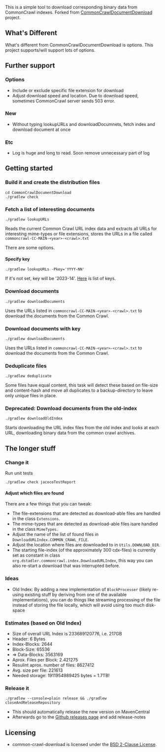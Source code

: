 
This is a simple tool to download corresponding binary data from CommonCrawl indexes. Forked from [CommonCrawlDocumentDownload](https://github.com/centic9/CommonCrawlDocumentDownload) project.

## What's Different
What's different from CommonCrawlDocumentDownload is options. This project supports/will support lots of options.

## Further support
### Options
- Include or exclude specific file extension for download
- Adjust download speed and location. Due to download speed, sometimes CommonCrawl server sends 503 error. 

### New
- Without typing lookupURLs and downloadDocumnets, fetch index and download document at once

### Etc
- Log is huge and long to read. Soon remove unnecessary part of log

## Getting started

### Build it and create the distribution files

    cd CommonCrawlDocumentDownload
    ./gradlew check

### Fetch a list of interesting documents

    ./gradlew lookupURLs
    
Reads the current Common Crawl URL index data and extracts all URLs for 
interesting mime-types or file extensions, stores the URLs in a file 
called `commoncrawl-CC-MAIN-<year>-<crawl>.txt`

There are some options. 

#### Specify key

    ./gradlew lookupURLs -Pkey='YYYY-NN'

If it's not set, key will be '2023-14'. [Here](https://index.commoncrawl.org/) is list of keys.
        
### Download documents

    ./gradlew downloadDocuments

Uses the URLs listed in `commoncrawl-CC-MAIN-<year>-<crawl>.txt` to 
download the documents from the Common Crawl.

### Download documents with key

    ./gradlew downloadDocuments

Uses the URLs listed in `commoncrawl-CC-MAIN-<year>-<crawl>.txt` to
download the documents from the Common Crawl.

### Deduplicate files

    ./gradlew deduplicate

Some files have equal content, this task will detect these based on file-size
and content-hash and move all duplicates to a backup-directory to leave only
unique files in place.

### Deprecated: Download documents from the old-index

    ./gradlew downloadOldIndex

Starts downloading the URL index files from the old index and looks 
at each URL, downloading binary data from the common crawl archives.

## The longer stuff

### Change it

Run unit tests

    ./gradlew check jacocoTestReport

#### Adjust which files are found

There are a few things that you can tweak:

* The file-extensions that are detected as download-able files are handled in the class `Extensions`.
* The mime-types that are detected as download-able files isare handled in the class `MimeTypes`.
* Adjust the name of the list of found files in `DownloadURLIndex.COMMON_CRAWL_FILE`.
* Adjust the location where files are downloaded to in `Utils.DOWNLOAD_DIR`.
* The starting file-index (of the approximately 300 cdx-files) is currently set as constant 
in class `org.dstadler.commoncrawl.index.DownloadURLIndex`, this way you can also 
re-start a download that was interrupted before.

### Ideas

* Old Index: By adding a new implementation of `BlockProcesser` (likely re-using existing stuff by deriving from one of the
available implementations), you can do things like streaming processing of the file instead of storing the file
locally, which will avoid using too much disk-space

### Estimates (based on Old Index)

* Size of overall URL Index is 233689120776, i.e. 217GB
* Header: 6 Bytes
* Index-Blocks: 2644
* Block-Size: 65536
* => Data-Blocks: 3563169
* Aprox. Files per Block: 2.421275
* Resulint aprox. number of files: 8627412
* Avg. size per file: 221613
* Needed storage: 1911954989425 bytes = 1.7TB!

### Release it

    ./gradlew --console=plain release && ./gradlew closeAndReleaseRepository
    
* This should automatically release the new version on MavenCentral
* Afterwards go to the [Github releases page](https://github.com/centic9/commons-dost/releases) and add release-notes

## Licensing

* common-crawl-download is licensed under the [BSD 2-Clause License].

[BSD 2-Clause License]: https://www.opensource.org/licenses/bsd-license.php
